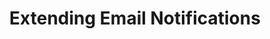 ---
# -------------------------- #
#          PAGE INFO         #
# -------------------------- #

title: Extending Email Notifications
permalink: /account-security/notifications/extend-email-notifications
keywords: customize notifications, add recipients, notifications, pagerduty, datadog, slack, extend notifications, email alerts
summary: "Using the Custom notification list feature, extend Stitch's email notifications to external services like PagerDuty, Datadog, and Slack."

key: "customize-notifications"

layout: general
toc: true

type: "notifications"
weight: 2


# -------------------------- #
#  Stitch Plan Requirements  #
# -------------------------- #

minimum-plan: "unlimited"

minimum-plan-cta:
  feature: "The custom notification list "
  title: "{{ site.data.strings.enterprise.title.is-an | prepend: page.minimum-plan-cta.feature | flatify }}"
  copy: "{{ site.data.strings.enterprise.copy.is-an | prepend: page.minimum-plan-cta.feature | flatify }}"


# -------------------------- #
#           INTRO            #
# -------------------------- #

intro: |
  {% include misc/data-files.html %}

  In the **{{ app.page-names.notification-tab }}** tab of the **{{ app.page-names.account-settings }}** page, you can extend Stitch's email notifications to include additional email addresses outside of the current account users.

  With the custom notification list, you can integrate services like PagerDuty, Datadog, or Slack to receive email alerts from Stitch. 

  In this guide, we'll cover:

  {% for section in page.sections %}
  - [{{ section.summary }}](#{{ section.anchor }})
  {% endfor %}


# -------------------------- #
#          CONTENT           #
# -------------------------- #

sections:
  - title: "Uses for the custom notification list"
    anchor: "custom-notification-list-uses"
    summary: "The uses for the custom notification email list"
    content: |
      Using the custom notification list feature, you can:

      - **Integrate with external monitoring systems** like [PagerDuty](https://www.pagerduty.com/){:target="new"} or [Datadog](https://www.datadoghq.com/){:target="new"}. Send Stitch email notifications to your monitoring systems to get ahead of critical issues. Check out our [PagerDuty]({{ link.account.pagerduty-notifications | prepend: site.baseurl }}) and [Datadog]({{ link.account.datadog-notifications | prepend: site.baseurl }}) integration guides for more info.
      - **Post updates to Slack**. Make sure the right people are notified when there's an issue that needs intervention by sending Stitch notifications right to a [Slack](https://slack.com){:target="new"} channel. Check out our [Slack integration guide]({{ link.account.slack-notifications | prepend: site.baseurl }}) for more info.
      - **Trigger other apps** using [Zapier](https://zapier.com){:target="new"}.

      For details about the email notifications Stitch sends, refer to the [Notification reference]({{ link.account.notification-reference | prepend: site.baseurl }}). This info can be used to create different alerts for individual notification types.

      For example: Your team wants to be notified when their Stitch account is nearing its row limit. Based on this, you can filter emails from Stitch with the subject [`Approaching Row Limit`]({{ link.account.notification-settings | prepend: site.baseurl }}#usage-nearing-limit), which are sent when an account is nearing its usage limit.

  - title: "Access to the custom notification list"
    anchor: "custom-notification-list-access"
    summary: "How to access the custom notification list feature"
    content: |
      The custom notification list feature is available during the Free Trial or on an {{ site.data.stitch.subscription-plans.unlimited.name }} or {{ site.data.stitch.subscription-plans.unlimited-plus.name }} plan. Contact [Stitch Sales]({{ site.sales }}){:target="new"} for more info about these plans.

    subsections:
      - title: "Plan downgrades"
        anchor: "plan-downgrades"
        content: |
          If you decide to downgrade to a plan without custom notification list access, the feature will be disabled and notifications will no longer be sent to the email addresses in the custom notifications list.

          If you upgrade from a plan without custom notification list access to a plan that includes it, and you previously added custom notification email addresses in your account, you will need to [re-enable them](#disable-reenable-email-addresses) to allow Stitch to send notifications to the email address again.

  - title: "Custom notification list basics"
    anchor: "custom-notification-basics"
    summary: "Some custom notification list basics"
    content: |
      {% for subsection in section.subsections %}
      - [{{ subsection.title }}](#{{ subsection.anchor }})
      {% endfor %}
    subsections:
      - title: "How many email addresses can I add to the custom notification list?"
        anchor: "how-many-custom-notification-recipients"
        content: |
          An account's custom notification list may have a maximum of 10 email addresses.

      - title: "What emails are sent to the custom notification list?"
        anchor: "what-emails-are-sent-to-the-custom-list"
        content: |
          Any email notification that is sent to other team members of the account will also be sent to any custom notification recipient with an **Enabled** status.

          The only exception is the monthly invoice email. This will only be sent to [the user of the account who originally entered the account's payment information]({{ link.account.team-members | prepend: site.baseurl | append: "#who-will-receive-invoices" }}).

          Refer to the [Notification reference]({{ link.account.notification-reference | prepend: site.baseurl }}) for details about each email notification Stitch can send, including subjects, content, triggers, etc.

      - title: "Can I specify the types of email notifications that are sent?"
        anchor: "can-i-specify-email-notification-types"
        content: |
          This feature is not currently supported. To work around this, you can set up rules or filters in your email client.

      - title: "What services can I use with the custom notification list?"
        anchor: "what-services-custom-notification-list"
        content: |
          Any service that supports receiving email can be used with the custom notification list.

          {% capture notice %}
          Check out the [Datadog]({{ link.account.datadog-notifications | prepend: site.baseurl }}), [PagerDuty]({{ link.account.pagerduty-notifications | prepend: site.baseurl }}), and [Slack integration guides]({{ link.account.slack-notifications | prepend: site.baseurl }}).
          {% endcapture %}

          {% include tip.html content=notice %}

      - title: "Who can add a custom notification email address?"
        anchor: "who-can-add-recipients"
        content: |
          Any team member in a Stitch account that has access to the custom notification list feature can create, delete, disable, or re-enable a notification email address.

  - title: "Manage custom notification recipients"
    anchor: "manage-custom-notification-recipients"
    summary: "How to manage custom notification recipients"
    content: |
      You can manage custom notification recipients in two ways:

      1. **In the Stitch app**:
         {% for subsection in section.subsections %}
         - [{{ subsection.title | remove: " in the Stitch app" }}](#{{ subsection.anchor }})
         {% endfor %}
      2. [**Via the Connect API**]({{ link.connect.api | prepend: site.baseurl | append: "#notifications--section" }}), if your Stitch plan includes API access.
      
    subsections:
      - title: "Add a custom notification recipient in the Stitch app"
        anchor: "add-custom-notification-recipient"
        summary: "How to add a custom notification recipient"
        content: |
          {% include note.html type="single-line" content="**Note**: An account's custom notification list may have a maximum of 10 email addresses." %}

          To add a custom notification recipient:

          1. Click the {{ app.menu-paths.account-settings }}.
          2. Click the **{{ app.page-names.notification-tab }}** tab.
          3. Click the **Add email** button in the **Custom notification list** section.
          3. In the field that displays, enter an email address.
          4. Click the **Save Email** button.

      - title: "Delete a custom notification recipient in the Stitch app"
        anchor: "delete-custom-notification-recipient"
        summary: "How to delete a custom notification recipient"
        content: |
          To delete a custom notification recipient:

          1. Click the {{ app.menu-paths.account-settings }}.
          2. Click the **{{ app.page-names.notification-tab }}** tab.
          3. Click the icon next to the **Status** column.
          4. Click **Delete this email**.
          5. You'll be prompted to confirm the deletion. Click **Delete** to continue and delete the email address.

      - title: "Disable or re-enable custom notification recipients in the Stitch app"
        anchor: "disable-reenable-email-addresses"
        summary: "How to disable or re-enable a custom notification recipient"
        content: |
          If you want to temporarily disable a custom notification recipient, you can click the icon next to the email address and use the **Disable this email** option.

          To re-enable a disabled recipient, click the icon next to the **Status** column and select **Re-enable this email**.

  - title: "Guides for integrating popular services"
    anchor: "popular-service-integration-guides"
    summary: "Resources for integrating some popular services"
    content: |
      Ready to integrate Stitch notifications with your services? Check out our integration guides:

      - [Datadog]({{ link.account.datadog-notifications | prepend: site.baseurl }})
      - [PagerDuty]({{ link.account.pagerduty-notifications | prepend: site.baseurl }})
      - [Slack]({{ link.account.slack-notifications | prepend: site.baseurl }})
---